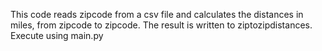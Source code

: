 This code reads zipcode from a csv file and calculates the distances in miles, from zipcode to zipcode. The result is written to ziptozipdistances.
Execute using main.py
